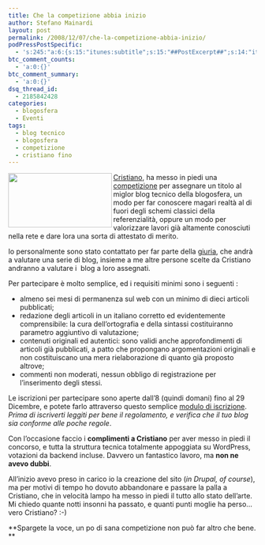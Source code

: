 ```yaml
---
title: Che la competizione abbia inizio
author: Stefano Mainardi
layout: post
permalink: /2008/12/07/che-la-competizione-abbia-inizio/
podPressPostSpecific:
  - 's:245:"a:6:{s:15:"itunes:subtitle";s:15:"##PostExcerpt##";s:14:"itunes:summary";s:15:"##PostExcerpt##";s:15:"itunes:keywords";s:17:"##WordPressCats##";s:13:"itunes:author";s:10:"##Global##";s:15:"itunes:explicit";s:2:"No";s:12:"itunes:block";s:2:"No";}";'
btc_comment_counts:
  - 'a:0:{}'
btc_comment_summary:
  - 'a:0:{}'
dsq_thread_id:
  - 2185842428
categories:
  - blogosfera
  - Eventi
tags:
  - blog tecnico
  - blogosfera
  - competizione
  - cristiano fino
---
```

<img src="http://www.migliorblogtecnico.net/wp-content/themes/star-blog/images/logo.png" align="left" height="110" width="210" /><a href="http://www.cristianofino.net" target="_blank">Cristiano</a>, ha messo in piedi una [competizione][1] per assegnare un titolo al miglor blog tecnico della blogosfera, un modo per far conoscere magari realtà al di fuori degli schemi classici della referenzialità, oppure un modo per valorizzare lavori già altamente conosciuti nella rete e dare lora una sorta di attestato di merito.

Io personalmente sono stato contattato per far parte della <a href="http://www.migliorblogtecnico.net/giuria/" target="_blank">giuria</a>, che andrà a valutare una serie di blog, insieme a me altre persone scelte da Cristiano andranno a valutare i  blog a loro assegnati.

Per partecipare è molto semplice, ed i requisiti minimi sono i seguenti :

*   almeno sei mesi di permanenza sul web con un minimo di dieci articoli pubblicati;
*   redazione degli articoli in un italiano corretto ed evidentemente comprensibile: la cura dell’ortografia e della sintassi costituiranno parametro aggiuntivo di valutazione;
*   contenuti originali ed autentici: sono validi anche approfondimenti di articoli già pubblicati, a patto che propongano argomentazioni originali e non costituiscano una mera rielaborazione di quanto già proposto altrove;
*   commenti non moderati, nessun obbligo di registrazione per l’inserimento degli stessi.

Le iscrizioni per partecipare sono aperte dall&#8217;8 (quindi domani) fino al 29 Dicembre, e potete farlo attraverso questo semplice <a href="http://www.migliorblogtecnico.net/iscrizione/" target="_blank">modulo di iscrizione</a>. *Prima di iscriverti leggiti per bene il regolamento, e verifica che il tuo blog sia conforme alle poche regole*.

Con l&#8217;occasione faccio i **complimenti a Cristiano** per aver messo in piedi il concorso, e tutta la struttura tecnica totalmente appoggiata su WordPress, votazioni da backend incluse. Davvero un fantastico lavoro, ma **non ne avevo dubbi**.

All&#8217;inizio avevo preso in carico io la creazione del sito (*in Drupal, of course*), ma per motivi di tempo ho dovuto abbandonare e passare la palla a Cristiano, che in velocità lampo ha messo in piedi il tutto allo stato dell&#8217;arte. Mi chiedo quante notti insonni ha passato, e quanti punti moglie ha perso&#8230;vero Cristiano? :-)

**Spargete la voce, un po di sana competizione non può far altro che bene. **

 [1]: http://migliorblogtecnico.net/
